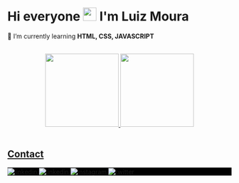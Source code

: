 <h1 align="left">Hi everyone <img src="https://raw.githubusercontent.com/kaueMarques/kaueMarques/master/hi.gif" height="30px"> I'm Luiz Moura</h1>

🎯 I’m currently learning **HTML, CSS, JAVASCRIPT** 

<br>

<div align="center">
<a href="https://github.com/luizmourareges">
<img height="165em" src="https://github-readme-stats.vercel.app/api?username=luizmourareges&show_icons=true&theme=vision-friendly-dark&include_all_commits=true&count_private=true"/>
<img height="165em" src="https://github-readme-stats.vercel.app/api/top-langs/?username=luizmourareges&layout=compact&langs_count=7&theme=vision-friendly-dark"/>
 </div>

<br>

## Contact

<p align="left" style="background:black">
 <a href="https://gmail.com/mail/u/1/#inbox/" target="_blank">
  <img align="center" src="https://img.shields.io/badge/-luizmourareges-05122A?style=flat&logo=gmail" alt="linkedin"/>
</a>
<a href="https://linkedin.com/in/luiz-moura-23b8921a4/" target="_blank">
  <img align="center" src="https://img.shields.io/badge/-luizmoura-05122A?style=flat&logo=linkedin" alt="linkedin"/>
</a>
<a href="https://instagram.com/louizmoura" target="_blank">
 <img align="center" src="https://img.shields.io/badge/-louizmoura-05122A?style=flat&logo=instagram" alt="instagram"/>
</a>
  <a href="https://twitter.com/louizmoura" target="_blank">
  <img align="center" src="https://img.shields.io/badge/-louizmoura-05122A?style=flat&logo=twitter" alt="twitter"/>  
</a>
</p>
